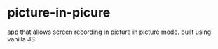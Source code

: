 # picture-in-picure
app that allows screen recording in picture in picture mode. built using vanilla JS
